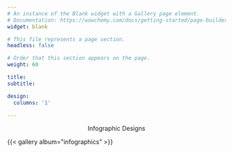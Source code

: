 ```yaml
---
# An instance of the Blank widget with a Gallery page element.
# Documentation: https://wowchemy.com/docs/getting-started/page-builder/
widget: blank

# This file represents a page section.
headless: false

# Order that this section appears on the page.
weight: 60

title: 
subtitle: 

design:
  columns: '1'

---
```


<p style="text-align: center;">Infographic Designs</p>

{{< gallery album="infographics" >}}
